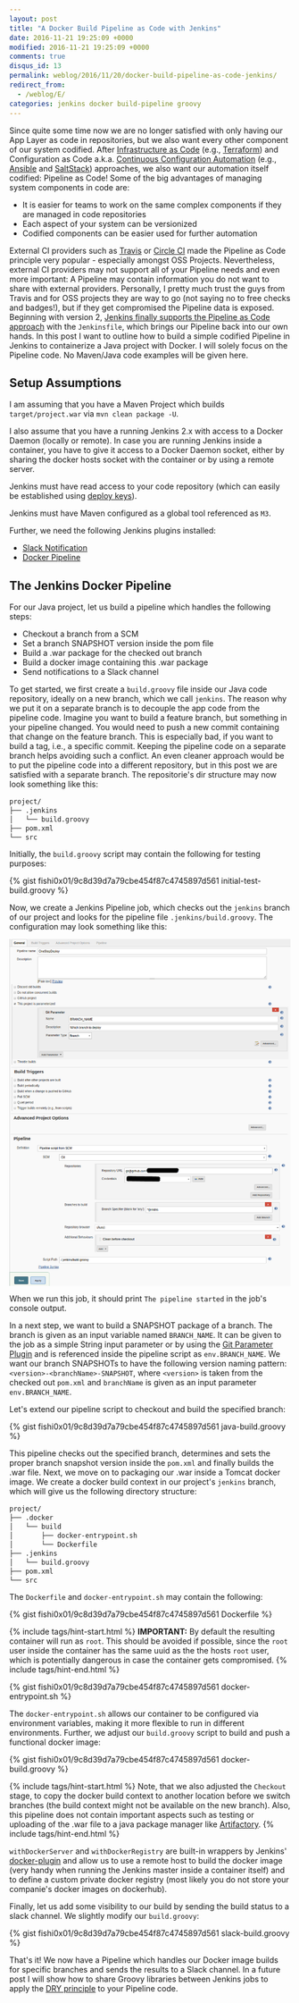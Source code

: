 ```yaml
---
layout: post
title: "A Docker Build Pipeline as Code with Jenkins"
date: 2016-11-21 19:25:09 +0000
modified: 2016-11-21 19:25:09 +0000 
comments: true
disqus_id: 13
permalink: weblog/2016/11/20/docker-build-pipeline-as-code-jenkins/
redirect_from:
  - /weblog/E/
categories: jenkins docker build-pipeline groovy
---
```



Since quite some time now we are no longer satisfied with only having our App Layer as code in repositories, but we also want every other component of our system codified. 
After [Infrastructure as Code](https://en.wikipedia.org/wiki/Infrastructure_as_Code) (e.g., [Terraform](https://www.terraform.io/)) and Configuration as Code a.k.a. [Continuous Configuration Automation](https://en.wikipedia.org/wiki/Continuous_configuration_automation) (e.g., [Ansible](https://www.ansible.com/) and [SaltStack](https://saltstack.com/)) approaches, we also 
want our automation itself codified: Pipeline as Code!<!--more-->
Some of the big advantages of managing system components in code are:

* It is easier for teams to work on the same complex components if they are managed in code repositories
* Each aspect of your system can be versionized
* Codified components can be easier used for further automation

External CI providers such as [Travis](https://travis-ci.org/) or [Circle CI](https://circleci.com/) made the Pipeline as Code principle very popular - especially amongst OSS Projects.
Nevertheless, external CI providers may not support all of your Pipeline needs and even more important: A Pipeline may contain information you do not want to share with external providers. 
Personally, I pretty much trust the guys from Travis and for OSS projects they are way to go (not saying no to free checks and badges!), but if they get compromised the Pipeline data is exposed. 
Beginning with version 2, [Jenkins finally supports the Pipeline as Code approach](https://jenkins.io/solutions/pipeline/) with the `Jenkinsfile`, which brings our Pipeline back into our own hands. 
In this post I want to outline how to build a simple codified Pipeline in Jenkins to containerize a Java project with Docker. 
I will solely focus on the Pipeline code. No Maven/Java code examples will be given here.
 

## Setup Assumptions ##

I am assuming that you have a Maven Project which builds `target/project.war` via `mvn clean package -U`. 

I also assume that you have a running Jenkins 2.x with access to a Docker Daemon (locally or remote). 
In case you are running Jenkins inside a container, you have to give it access to a Docker Daemon socket, either by sharing 
the docker hosts socket with the container or by using a remote server. 
<!-- TODO: post about this issue -->

Jenkins must have read access to your code repository (which can easily be established using [deploy keys](https://developer.github.com/guides/managing-deploy-keys/)). 

Jenkins must have Maven configured as a global tool referenced as `M3`.

Further, we need the following Jenkins plugins installed:

* [Slack Notification](https://wiki.jenkins-ci.org/display/JENKINS/Slack+Plugin)
* [Docker Pipeline](https://wiki.jenkins-ci.org/display/JENKINS/Docker+Pipeline+Plugin)

<!-- TODO: Post about how to bootstrap a Jenkins setup like that with Groovy scripts -->

## The Jenkins Docker Pipeline ##

For our Java project, let us build a pipeline which handles the following steps:

* Checkout a branch from a SCM
* Set a branch SNAPSHOT version inside the pom file
* Build a .war package for the checked out branch
* Build a docker image containing this .war package
* Send notifications to a Slack channel

To get started, we first create a `build.groovy` file inside our Java code repository, ideally on a new branch, which we call `jenkins`. 
The reason why we put it on a separate branch is to decouple the app code from the pipeline code. 
Imagine you want to build a feature branch, but something in your pipeline changed. 
You would need to push a new commit containing that change on the feature branch. 
This is especially bad, if you want to build a tag, i.e., a specific commit. 
Keeping the pipeline code on a separate branch helps avoiding such a conflict. 
An even cleaner approach would be to put the pipeline code into a different repository, but in this post 
we are satisfied with a separate branch.
The repositorie's dir structure may now look something like this:

```
project/
├── .jenkins
│   └── build.groovy
├── pom.xml
└── src
```

Initially, the `build.groovy` script may contain the following for testing purposes:

{% gist fishi0x01/9c8d39d7a79cbe454f87c4745897d561 initial-test-build.groovy %}

Now, we create a Jenkins Pipeline job, which checks out the `jenkins` branch of our project and looks 
for the pipeline file `.jenkins/build.groovy`. The configuration may look something like this:

<img src="/content-images/jenkins-pipeline-job.png" alt="Jenkins Pipeline Job" style="display: block; margin-left: auto; margin-right: auto;">

When we run this job, it should print `The pipeline started` in the job's console output.

In a next step, we want to build a SNAPSHOT package of a branch. 
The branch is given as an input variable named `BRANCH_NAME`. 
It can be given to the job as a simple String input parameter or by using the [Git Parameter Plugin](https://wiki.jenkins-ci.org/display/JENKINS/Git+Parameter+Plugin) and 
is referenced inside the pipeline script as `env.BRANCH_NAME`. 
We want our branch SNAPSHOTs to have the following version naming pattern: `<version>-<branchName>-SNAPSHOT`, where `<version>` is taken from the checked out `pom.xml` 
and `branchName` is given as an input parameter `env.BRANCH_NAME`. 

Let's extend our pipeline script to checkout and build the specified branch:

{% gist fishi0x01/9c8d39d7a79cbe454f87c4745897d561 java-build.groovy %}

This pipeline checks out the specified branch, determines and sets the proper branch snapshot version inside the `pom.xml` 
and finally builds the .war file. 
Next, we move on to packaging our .war inside a Tomcat docker image. 
We create a docker build context in our project's `jenkins` branch, which will give us the following directory structure:

```
project/
├── .docker
│   └── build
│       ├── docker-entrypoint.sh
│       └── Dockerfile
├── .jenkins
│   └── build.groovy
├── pom.xml
└── src
```

The `Dockerfile` and `docker-entrypoint.sh` may contain the following:

{% gist fishi0x01/9c8d39d7a79cbe454f87c4745897d561 Dockerfile %}

{% include tags/hint-start.html %}
**IMPORTANT:** By default the resulting container will run as `root`. This should be avoided if possible, since the `root` 
user inside the container has the same uuid as the the hosts `root` user, which is potentially dangerous in case the container gets compromised. 
{% include tags/hint-end.html %}

{% gist fishi0x01/9c8d39d7a79cbe454f87c4745897d561 docker-entrypoint.sh %}

The `docker-entrypoint.sh` allows our container to be configured via environment variables, making it more flexible to run in different environments. 
Further, we adjust our `build.groovy` script to build and push a functional docker image:

{% gist fishi0x01/9c8d39d7a79cbe454f87c4745897d561 docker-build.groovy %}

{% include tags/hint-start.html %}
Note, that we also adjusted the `Checkout` stage, to copy the docker build context to another location before we switch branches (the build context might not be available on the new branch).
Also, this pipeline does not contain important aspects such as testing or uploading of the .war file to a java package manager like [Artifactory](https://www.jfrog.com/open-source/).
{% include tags/hint-end.html %}

`withDockerServer` and `withDockerRegistry` are built-in wrappers by Jenkins' [docker-plugin](https://wiki.jenkins-ci.org/display/JENKINS/Docker+Plugin) 
and allow us to use a remote host to build the docker image (very handy when running the Jenkins master inside a container itself) and to 
define a custom private docker registry (most likely you do not store your companie's docker images on dockerhub).

Finally, let us add some visibility to our build by sending the build status to a slack channel. 
We slightly modify our `build.groovy`:

{% gist fishi0x01/9c8d39d7a79cbe454f87c4745897d561 slack-build.groovy %}

That's it! We now have a Pipeline which handles our Docker image builds for specific branches and sends the results to a Slack channel. 
In a future post I will show how to share Groovy libraries between Jenkins jobs to apply the [DRY principle](https://en.wikipedia.org/wiki/Don't_repeat_yourself) to your Pipeline code.


